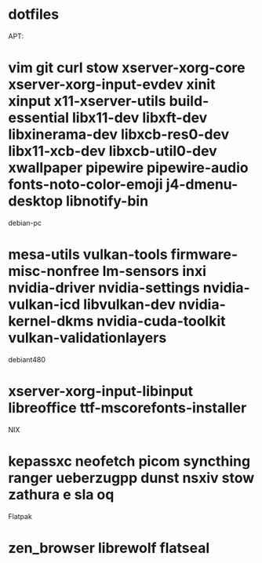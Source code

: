 # dotfiles

APT:
# vim git curl stow xserver-xorg-core xserver-xorg-input-evdev xinit xinput x11-xserver-utils build-essential libx11-dev libxft-dev libxinerama-dev libxcb-res0-dev libx11-xcb-dev libxcb-util0-dev xwallpaper pipewire pipewire-audio fonts-noto-color-emoji j4-dmenu-desktop libnotify-bin 

debian-pc
# mesa-utils vulkan-tools firmware-misc-nonfree lm-sensors inxi nvidia-driver nvidia-settings nvidia-vulkan-icd libvulkan-dev nvidia-kernel-dkms nvidia-cuda-toolkit vulkan-validationlayers

debiant480
# xserver-xorg-input-libinput libreoffice ttf-mscorefonts-installer

NIX
# kepassxc neofetch picom syncthing  ranger ueberzugpp dunst nsxiv stow zathura e sla oq

Flatpak
# zen_browser librewolf flatseal 
